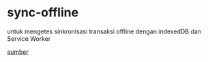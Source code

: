 # sync-offline
untuk mengetes sinkronisasi transaksi offline dengan indexedDB dan Service Worker

[sumber](https://www.proweb.co.id/articles/pwa/sinkronisasi-offline.html)
